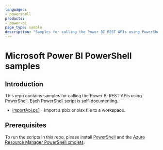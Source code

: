 ```yaml
---
languages:
- powershell
products:
- power-bi
page_type: sample
description: "Samples for calling the Power BI REST APIs using PowerShell."
---
```


# Microsoft Power BI PowerShell samples

## Introduction

This repo contains samples for calling the Power BI REST APIs using PowerShell. Each PowerShell script is self-documenting.

* [importApi.ps1](https://github.com/Azure-Samples/powerbi-powershell/blob/master/importApi.ps1) - Import a pbix or xlsx file to a workspace.

## Prerequisites

To run the scripts in this repo, please install [PowerShell](https://msdn.microsoft.com/en-us/powershell/scripting/setup/installing-windows-powershell) and the [Azure Resource Manager PowerShell cmdlets](https://www.powershellgallery.com/packages/AzureRM/).



